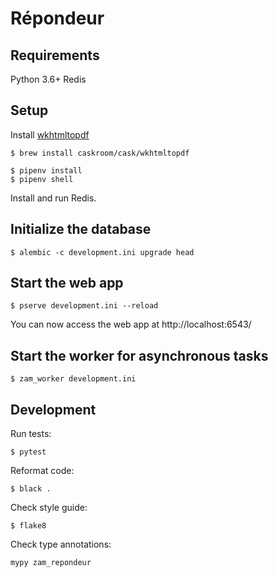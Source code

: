 # Répondeur

## Requirements

Python 3.6+
Redis

## Setup

Install [wkhtmltopdf](https://github.com/JazzCore/python-pdfkit#installation)

```
$ brew install caskroom/cask/wkhtmltopdf
```

```
$ pipenv install
$ pipenv shell
```

Install and run Redis.

## Initialize the database

```
$ alembic -c development.ini upgrade head
```

## Start the web app

```
$ pserve development.ini --reload
```

You can now access the web app at http://localhost:6543/

## Start the worker for asynchronous tasks

```
$ zam_worker development.ini
```

## Development

Run tests:

```
$ pytest
```

Reformat code:

```
$ black .
```

Check style guide:

```
$ flake8
```

Check type annotations:

```
mypy zam_repondeur
```
